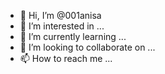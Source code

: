 - 👋 Hi, I’m @001anisa
- 👀 I’m interested in ...
- 🌱 I’m currently learning ...
- 💞️ I’m looking to collaborate on ...
- 📫 How to reach me ...

<!---
001anisa/001anisa is a ✨ special ✨ repository because its `README.md` (this file) appears on your GitHub profile.
You can click the Preview link to take a look at your changes.
--->

